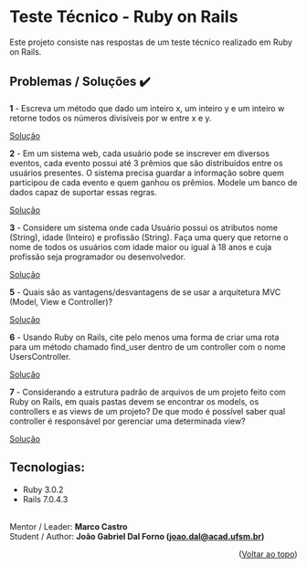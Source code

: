 # Teste Técnico - Ruby on Rails 

Este projeto consiste nas respostas de um teste técnico realizado em Ruby on Rails.

## Problemas / Soluções :heavy_check_mark:

**1** - Escreva um método que dado um inteiro x, um inteiro y e um inteiro w retorne todos os números divisíveis por w entre x e y.

[Solução]( https://github.com/joaogdfaero/teste_tecnico_rails_2/issues/1 )

**2** - Em um sistema web, cada usuário pode se inscrever em diversos eventos, cada evento possui até 3 prêmios que são distribuídos entre os usuários presentes. O sistema precisa guardar a informação sobre quem participou de cada evento e quem ganhou os prêmios. Modele um banco de dados capaz de suportar essas regras.

[Solução]( https://github.com/joaogdfaero/teste_tecnico_rails_2/issues/3 )

**3** - Considere um sistema onde cada Usuário possui os atributos nome (String), idade (Inteiro) e profissão (String). Faça uma query que retorne o nome de todos os usuários com idade maior ou igual à 18 anos e cuja profissão seja programador ou desenvolvedor.

[Solução]( https://github.com/joaogdfaero/teste_tecnico_rails_2/issues/4 )

**5** - Quais são as vantagens/desvantagens de se usar a arquitetura MVC (Model, View e Controller)?

[Solução]( https://github.com/joaogdfaero/teste_tecnico_rails_2/issues/6 )

**6** - Usando Ruby on Rails, cite pelo menos uma forma de criar uma rota para um método chamado find_user dentro de um controller com o nome UsersController.

[Solução]( https://github.com/joaogdfaero/teste_tecnico_rails_2/issues/7 )

**7** - Considerando a estrutura padrão de arquivos de um projeto feito com Ruby on Rails, em quais pastas devem se encontrar os models, os controllers e as views de um projeto? De que modo é possível saber qual controller é responsável por gerenciar uma determinada view?

[Solução]( https://github.com/joaogdfaero/teste_tecnico_rails_2/issues/8 )

## Tecnologias:

* Ruby 3.0.2
* Rails 7.0.4.3


<br>Mentor / Leader: <strong>Marco Castro</strong>
<br>Student / Author: <strong>João Gabriel Dal Forno (joao.dal@acad.ufsm.br)</strong>

<p align="right">(<a href="#readme-top">Voltar ao topo</a>)</p>

